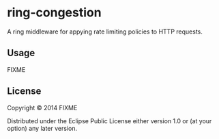 # ring-congestion

A ring middleware for appying rate limiting policies to HTTP requests.

## Usage

FIXME

## License

Copyright © 2014 FIXME

Distributed under the Eclipse Public License either version 1.0 or (at
your option) any later version.
